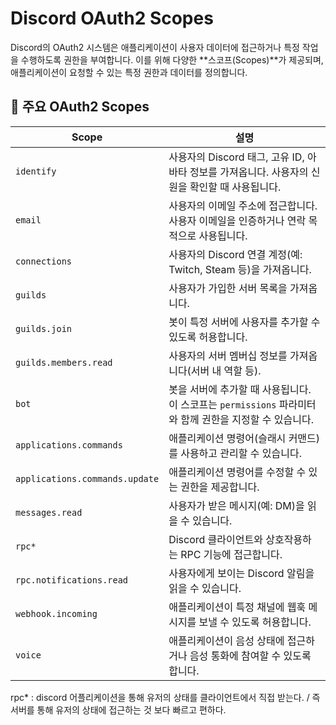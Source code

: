 # Discord OAuth2 Scopes

Discord의 OAuth2 시스템은 애플리케이션이 사용자 데이터에 접근하거나 특정 작업을 수행하도록 권한을 부여합니다. 이를 위해 다양한 **스코프(Scopes)**가 제공되며, 애플리케이션이 요청할 수 있는 특정 권한과 데이터를 정의합니다.

## 📜 주요 OAuth2 Scopes

| **Scope**          | **설명**                                                                                     |
|---------------------|---------------------------------------------------------------------------------------------|
| `identify`         | 사용자의 Discord 태그, 고유 ID, 아바타 정보를 가져옵니다. 사용자의 신원을 확인할 때 사용됩니다.  |
| `email`            | 사용자의 이메일 주소에 접근합니다. 사용자 이메일을 인증하거나 연락 목적으로 사용됩니다.         |
| `connections`      | 사용자의 Discord 연결 계정(예: Twitch, Steam 등)을 가져옵니다.                                |
| `guilds`           | 사용자가 가입한 서버 목록을 가져옵니다.                                                      |
| `guilds.join`      | 봇이 특정 서버에 사용자를 추가할 수 있도록 허용합니다.                                        |
| `guilds.members.read` | 사용자의 서버 멤버십 정보를 가져옵니다(서버 내 역할 등).                                     |
| `bot`              | 봇을 서버에 추가할 때 사용됩니다. 이 스코프는 `permissions` 파라미터와 함께 권한을 지정할 수 있습니다. |
| `applications.commands` | 애플리케이션 명령어(슬래시 커맨드)를 사용하고 관리할 수 있습니다.                            |
| `applications.commands.update` | 애플리케이션 명령어를 수정할 수 있는 권한을 제공합니다.                               |
| `messages.read`    | 사용자가 받은 메시지(예: DM)을 읽을 수 있습니다.                                              |
| `rpc*`              | Discord 클라이언트와 상호작용하는 RPC 기능에 접근합니다.                                      |
| `rpc.notifications.read` | 사용자에게 보이는 Discord 알림을 읽을 수 있습니다.                                         |
| `webhook.incoming` | 애플리케이션이 특정 채널에 웹훅 메시지를 보낼 수 있도록 허용합니다.                            |
| `voice`            | 애플리케이션이 음성 상태에 접근하거나 음성 통화에 참여할 수 있도록 합니다.                      |

rpc* : discord 어플리케이션을 통해 유저의 상태를 클라이언트에서 직접 받는다. / 즉 서버를 통해 유저의 상태에 접근하는 것 보다 빠르고 편하다.
